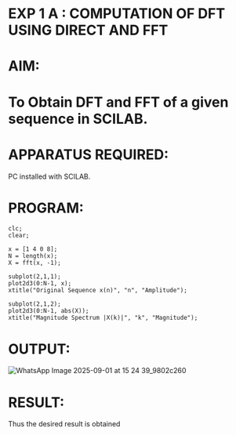 # EXP 1 A : COMPUTATION OF DFT USING DIRECT AND FFT

# AIM: 

# To Obtain DFT and FFT of a given sequence in SCILAB. 

# APPARATUS REQUIRED: 
PC installed with SCILAB. 

# PROGRAM: 
```
clc;
clear;

x = [1 4 0 8];
N = length(x);
X = fft(x, -1);

subplot(2,1,1);
plot2d3(0:N-1, x);
xtitle("Original Sequence x(n)", "n", "Amplitude");

subplot(2,1,2);
plot2d3(0:N-1, abs(X));
xtitle("Magnitude Spectrum |X(k)|", "k", "Magnitude"); 
```
# OUTPUT: 
![WhatsApp Image 2025-09-01 at 15 24 39_9802c260](https://github.com/user-attachments/assets/6bc1db20-df07-49bd-91da-14b8ee49d8c6)


# RESULT: 
Thus the desired result is obtained
